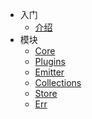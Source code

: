 - 入门
  - [介绍](/)
- 模块
  - [Core](/modules/core)
  - [Plugins](/modules/plugins)
  - [Emitter](/modules/emitter)
  - [Collections](/modules/collections)
  - [Store](/modules/store)
  - [Err](/modules/err)
